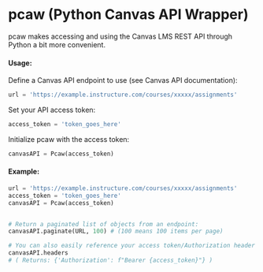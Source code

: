 # pcaw (Python Canvas API Wrapper)

pcaw makes accessing and using the Canvas LMS REST API through Python a bit more convenient.

#### Usage:
Define a Canvas API endpoint to use (see Canvas API documentation):
```python
url = 'https://example.instructure.com/courses/xxxxx/assignments'
```

Set your API access token:
```python
access_token = 'token_goes_here'
```

Initialize pcaw with the access token:
```python
canvasAPI = Pcaw(access_token)
```

#### Example:
``` python
url = 'https://example.instructure.com/courses/xxxxx/assignments'
access_token = 'token_goes_here'
canvasAPI = Pcaw(access_token)


# Return a paginated list of objects from an endpoint:
canvasAPI.paginate(URL, 100) # (100 means 100 items per page)

# You can also easily reference your access token/Authorization header with:
canvasAPI.headers 
# ( Returns: {'Authorization': f"Bearer {access_token}"} )
```
